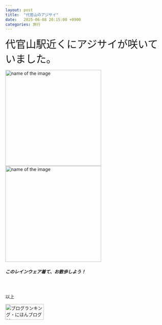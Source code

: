 ```yaml
---
layout: post
title:  "代官山のアジサイ"
date:   2025-06-08 20:15:00 +0900
categories: 旅行
---
```



<font size="6" face="ＭＳ ゴシック">代官山駅近くにアジサイが咲いていました。</font>


<img src="https://se8move.github.io/blog/img/IMG_6101.JPG" alt="name of the image" width="300" height="auto">

<br>

<img src="https://se8move.github.io/blog/img/IMG_6102.JPG" alt="name of the image" width="300" height="auto">

<br>

<h5>このレインウェア着て、お散歩しよう！</h5><br>
<a href="https://hb.afl.rakuten.co.jp/ichiba/490651f7.e3fa74f3.490651f8.e90385af/?pc=https%3A%2F%2Fitem.rakuten.co.jp%2Ffuturshop%2F20250425-6521%2F&link_type=pict&ut=eyJwYWdlIjoiaXRlbSIsInR5cGUiOiJwaWN0Iiwic2l6ZSI6IjI0MHgyNDAiLCJuYW0iOjEsIm5hbXAiOiJyaWdodCIsImNvbSI6MSwiY29tcCI6ImRvd24iLCJwcmljZSI6MCwiYm9yIjoxLCJjb2wiOjEsImJidG4iOjEsInByb2QiOjAsImFtcCI6ZmFsc2V9" target="_blank" rel="nofollow sponsored noopener" style="word-wrap:break-word;"><img src="https://hbb.afl.rakuten.co.jp/hgb/490651f7.e3fa74f3.490651f8.e90385af/?me_id=1414045&item_id=10005977&pc=https%3A%2F%2Fthumbnail.image.rakuten.co.jp%2F%400_mall%2Ffuturshop%2Fcabinet%2Fladies1%2Fbousi%2Ftruhy4e55.jpg%3F_ex%3D240x240&s=240x240&t=pict" border="0" style="margin:2px" alt="" title=""></a>


以上  

<a href="https://blogmura.com/ranking/in?p_cid=11125410" target="_blank"><img src="https://b.blogmura.com/banner-blogmura-portfolio.svg" width="120" height="49" border="0" alt="ブログランキング・にほんブログ村へ" /></a>
